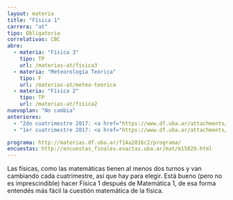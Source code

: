 ```yaml
---
layout: materia
title: "Física 1"
carrera: "at"
tipo: Obligatoria
correlativas: CBC
abre:
  - materia: "Física 3"
    tipo: TP
    url: /materias-at/fisica3
  - materia: "Meteorología Teórica"
    tipo: F
    url: /materias-at/meteo-teorica
  - materia: "Física 2"
    tipo: TP
    url: /materias-at/fisica2
nuevoplan: "No cambia"
anteriores:
  - "2do cuatrimestre 2017: <a href="https://www.df.uba.ar/attachments/article/26/segundo.pdf">Horarios</a>"
  - "1er cuatrimestre 2017: <a href="https://www.df.uba.ar/attachments/article/26/primero.pdf">Horarios</a>"

programa: http://materias.df.uba.ar/f1Aa2016c2/programa/
encuestas: http://encuestas_finales.exactas.uba.ar/mat/m15029.html
---
```


Las físicas, como las matemáticas tienen al menos dos turnos y van cambiando cada cuatrimestre, así que hay para elegir. Está bueno (pero no es imprescindible) hacer Física 1 después de Matemática 1, de esa forma entendés más fácil la cuestión matemática de la física.